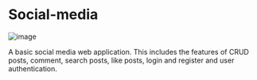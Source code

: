 # Social-media

![image](https://user-images.githubusercontent.com/101043181/182017375-def8a48e-ad7e-4185-ac31-193a89ae830c.png)

 A basic social media web application. This includes the features of CRUD posts, comment, search posts, like posts, login and register and user authentication.
